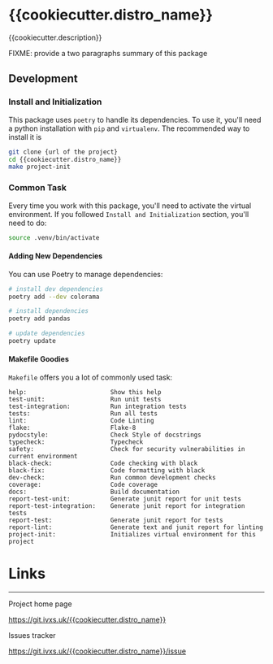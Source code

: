 # {{cookiecutter.distro_name}}

{{cookiecutter.description}}

FIXME: provide a two paragraphs summary of this package

## Development

### Install and Initialization

This package uses `poetry` to handle its dependencies. To use it, you'll need a python installation
with `pip` and `virtualenv`. The recommended way to install it is

```bash
git clone {url of the project}
cd {{cookiecutter.distro_name}}
make project-init
```

### Common Task

Every time you work with this package, you'll need to activate the virtual environment. If
you followed `Install and Initialization` section, you'll need to do:

```bash
source .venv/bin/activate
```

#### Adding New Dependencies

You can use Poetry to manage dependencies:

```bash
# install dev dependencies
poetry add --dev colorama

# install dependencies
poetry add pandas

# update dependencies
poetry update
```

#### Makefile Goodies

`Makefile` offers you a lot of commonly used task:

	help:                       Show this help
	test-unit:                  Run unit tests
	test-integration:           Run integration tests
	tests:                      Run all tests
	lint:                       Code Linting
	flake:                      Flake-8
	pydocstyle:                 Check Style of docstrings
	typecheck:                  Typecheck
	safety:                     Check for security vulnerabilities in current environment
	black-check:                Code checking with black
	black-fix:                  Code formatting with black
	dev-check:                  Run common development checks
	coverage:                   Code coverage
	docs:                       Build documentation
	report-test-unit:           Generate junit report for unit tests
	report-test-integration:    Generate junit report for integration tests
	report-test:                Generate junit report for tests
	report-lint:                Generate text and junit report for linting
	project-init:               Initializes virtual environment for this project


# Links
-----

Project home page

  https://git.ivxs.uk/{{cookiecutter.distro_name}}

Issues tracker

  https://git.ivxs.uk/{{cookiecutter.distro_name}}/issue

